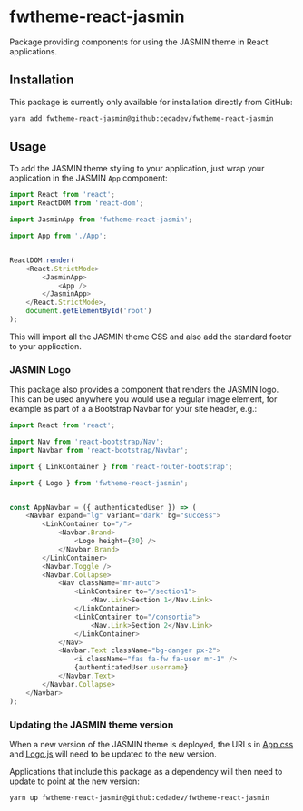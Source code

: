 # fwtheme-react-jasmin

Package providing components for using the JASMIN theme in React applications.

## Installation

This package is currently only available for installation directly from GitHub:

```sh
yarn add fwtheme-react-jasmin@github:cedadev/fwtheme-react-jasmin
```

## Usage

To add the JASMIN theme styling to your application, just wrap your application in
the JASMIN `App` component:

```js
import React from 'react';
import ReactDOM from 'react-dom';

import JasminApp from 'fwtheme-react-jasmin';

import App from './App';


ReactDOM.render(
    <React.StrictMode>
        <JasminApp>
            <App />
        </JasminApp>
    </React.StrictMode>,
    document.getElementById('root')
);
```

This will import all the JASMIN theme CSS and also add the standard footer to
your application.

### JASMIN Logo

This package also provides a component that renders the JASMIN logo. This can be used
anywhere you would use a regular image element, for example as part of a a Bootstrap
Navbar for your site header, e.g.:

```javascript
import React from 'react';

import Nav from 'react-bootstrap/Nav';
import Navbar from 'react-bootstrap/Navbar';

import { LinkContainer } from 'react-router-bootstrap';

import { Logo } from 'fwtheme-react-jasmin';


const AppNavbar = ({ authenticatedUser }) => (
    <Navbar expand="lg" variant="dark" bg="success">
        <LinkContainer to="/">
            <Navbar.Brand>
                <Logo height={30} />
            </Navbar.Brand>
        </LinkContainer>
        <Navbar.Toggle />
        <Navbar.Collapse>
            <Nav className="mr-auto">
                <LinkContainer to="/section1">
                    <Nav.Link>Section 1</Nav.Link>
                </LinkContainer>
                <LinkContainer to="/consortia">
                    <Nav.Link>Section 2</Nav.Link>
                </LinkContainer>
            </Nav>
            <Navbar.Text className="bg-danger px-2">
                <i className="fas fa-fw fa-user mr-1" />
                {authenticatedUser.username}
            </Navbar.Text>
        </Navbar.Collapse>
    </Navbar>
);
```

### Updating the JASMIN theme version

When a new version of the JASMIN theme is deployed, the URLs in [App.css](./src/App.css)
and [Logo.js](./src/Logo.js) will need to be updated to the new version.

Applications that include this package as a dependency will then need to update to
point at the new version:

```sh
yarn up fwtheme-react-jasmin@github:cedadev/fwtheme-react-jasmin
```
